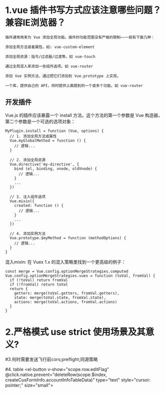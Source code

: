 # 1.vue 插件书写方式应该注意哪些问题？兼容IE浏览器？

    插件通常用来为 Vue 添加全局功能。插件的功能范围没有严格的限制——一般有下面几种：

    添加全局方法或者属性。如: vue-custom-element

    添加全局资源：指令/过滤器/过渡等。如 vue-touch

    通过全局混入来添加一些组件选项。如 vue-router

    添加 Vue 实例方法，通过把它们添加到 Vue.prototype 上实现。

    一个库，提供自己的 API，同时提供上面提到的一个或多个功能。如 vue-router
    
   ## 开发插件
    
    
   Vue.js 的插件应该暴露一个 install 方法。这个方法的第一个参数是 Vue 构造器，第二个参数是一个可选的选项对象：

    MyPlugin.install = function (Vue, options) {
      // 1. 添加全局方法或属性
      Vue.myGlobalMethod = function () {
        // 逻辑...
      }

      // 2. 添加全局资源
      Vue.directive('my-directive', {
        bind (el, binding, vnode, oldVnode) {
          // 逻辑...
        }
        ...
      })

      // 3. 注入组件选项
      Vue.mixin({
        created: function () {
          // 逻辑...
        }
        ...
      })

      // 4. 添加实例方法
      Vue.prototype.$myMethod = function (methodOptions) {
        // 逻辑...
      }
    }
    
    
    
混入mixin:
    在 Vuex 1.x 的混入策略里找到一个更高级的例子：

    const merge = Vue.config.optionMergeStrategies.computed
    Vue.config.optionMergeStrategies.vuex = function (toVal, fromVal) {
      if (!toVal) return fromVal
      if (!fromVal) return toVal
      return {
        getters: merge(toVal.getters, fromVal.getters),
        state: merge(toVal.state, fromVal.state),
        actions: merge(toVal.actions, fromVal.actions)
      }
    }

# 2.严格模式 use strict 使用场景及其意义?





#3.何时需要发送飞行前cors;preflight;同源策略



#4. table
       <el-button
                                                        v-show="scope.row.editFlag"
                                                        @click.native.prevent="deleteRow(scope.$index, createCusFormInfo.accountInfoTableData)"
                                                        type="text"
                                                        style="cursor: pointer;"
                                                        size="small">
                                                    <i class="el-icon-delete"></i>
                                                </el-button>
                                                
                                                
                                                
                
                
                 
